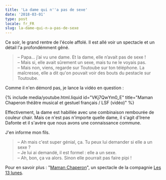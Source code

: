 ```yaml
---
title: 'La dame qui n''a pas de sexe'
date: '2018-03-01'
type: post
locale: fr_FR
slug: la-dame-qui-n-a-pas-de-sexe
---
```


Ce soir, le grand rentre de l'école affolé. Il est allé voir un spectacle et un détail l'a profondémment gêné.

<!-- more -->

> – Papa… j’ai vu une dame. Et la dame, elle n’avait pas de sexe !  
> – Mais si, elle avait sûrement un sexe, mais tu ne le voyais pas.  
> – Mais non, viens, regarde sur Toutoube sur ton téléphone. La maîcresse, elle a dit qu'on pouvait voir des bouts du pestacle sur Toutoube.

Comme il n'en démord pas, je lance la vidéo en question :

{% include media/youtube.html.liquid id="VKj7QwYm0_E" title="Maman Chaperon théâtre musical et gestuel français / LSF (vidéo)" %}

Effectivement, la dame est habillée avec une combinaison rembourée de couleur chair. Mais ce n'est pas n'importe quelle dame, il s'agit d'Irene Dafonte et il s'avère que nous avons une connaissance commune.

J'en informe mon fils.

> – Ah mais c'est super génial, ça. Tu peux lui demander si elle a un sexe ?  
> – Je lui ai demandé, il est formel : elle a un sexe.  
> – Ah, bon, ça va alors. Sinon elle pourrait pas faire pipi !

Pour en savoir plus : "[Maman Chaperon](http://les13lunes.com/maman-chaperon/)", un spectacle de la compagnie [Les 13 lunes](http://les13lunes.com/).
